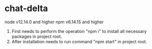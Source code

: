 # chat-delta
node v12.14.0 and higher
npm v6.14.15 and higher

1. First needs to perform the operation "npm i" to install all necessary packages in project root.
2. After installation needs to run command "npm start" in project root.

